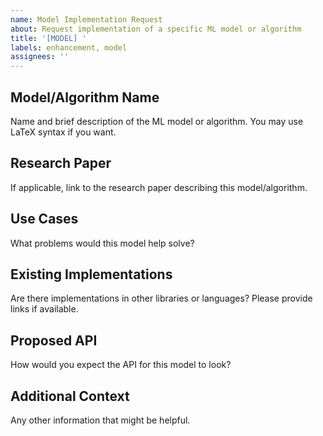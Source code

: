 ```yaml
---
name: Model Implementation Request
about: Request implementation of a specific ML model or algorithm
title: '[MODEL] '
labels: enhancement, model
assignees: ''
---
```


## Model/Algorithm Name
Name and brief description of the ML model or algorithm. You may use LaTeX syntax if you want.

## Research Paper
If applicable, link to the research paper describing this model/algorithm.

## Use Cases
What problems would this model help solve?

## Existing Implementations
Are there implementations in other libraries or languages? Please provide links if available.

## Proposed API
How would you expect the API for this model to look?

## Additional Context
Any other information that might be helpful.
